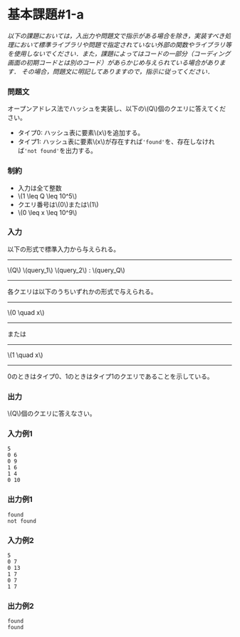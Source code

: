 # 基本課題#1-a

*以下の課題においては，入出力や問題文で指示がある場合を除き，実装すべき処理において標準ライブラリや問題で指定されていない外部の関数やライブラリ等を使用しないでください．また，課題によってはコードの一部分（コーディング画面の初期コードとは別のコード）があらかじめ与えられている場合があります． その場合，問題文に明記してありますので，指示に従ってください．*

### 問題文
オープンアドレス法でハッシュを実装し、以下の\\(Q\\)個のクエリに答えてください。
- タイプ0: ハッシュ表に要素\\(x\\)を追加する。 
- タイプ1: ハッシュ表に要素\\(x\\)が存在すれば`'found'`を、存在しなければ`'not found'`を出力する。 



### 制約
- 入力は全て整数
- \\(1 \leq Q \leq 10^5\\)
- クエリ番号は\\(0\\)または\\(1\\)
- \\(0 \leq x \leq 10^9\\)


### 入力
以下の形式で標準入力から与えられる。

---

\\(Q\\)
\\(query_1\\)
\\(query_2\\)
:
\\(query_Q\\)

---

各クエリは以下のうちいずれかの形式で与えられる。

---
\\(0 \quad x\\)

---

または

---
\\(1 \quad x\\)

---

0のときはタイプ0、1のときはタイプ1のクエリであることを示している。


### 出力
\\(Q\\)個のクエリに答えなさい。  

### 入力例1
```
5
0 6
0 9
1 6
1 4
0 10
```
### 出力例1
```
found
not found
```

### 入力例2
```
5
0 7
0 13
1 7
0 7
1 7
```
### 出力例2
```
found
found
```

